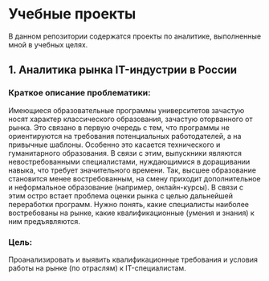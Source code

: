 # Учебные проекты

В данном репозитории содержатся проекты по аналитике, выполненные мной в учебных целях.

## 1. Аналитика рынка IT-индустрии в России
### Краткое описание проблематики:
Имеющиеся образовательные программы университетов зачастую носят
характер классического образования, зачастую оторванного от рынка. Это
связано в первую очередь с тем, что программы не ориентируются на
требования потенциальных работодателей, а на привычные шаблоны.
Особенно это касается технического и гуманитарного образования. В связи
с этим, выпускники являются невостребованными специалистами,
нуждающимися в доращивании навыка, что требует значительного
времени. Так, высшее образование становится менее востребованным, на
смену приходит дополнительное и неформальное образование (например,
онлайн-курсы). В связи с этим остро встает проблема оценки рынка с целью
дальнейшей переработки программ. Нужно понять, какие специалисты
наиболее востребованы на рынке, какие квалификационные (умения и
знания) к ним предъявляются.
### Цель:
Проанализировать и выявить квалификационные требования и условия
работы на рынке (по отраслям) к IT-специалистам.

